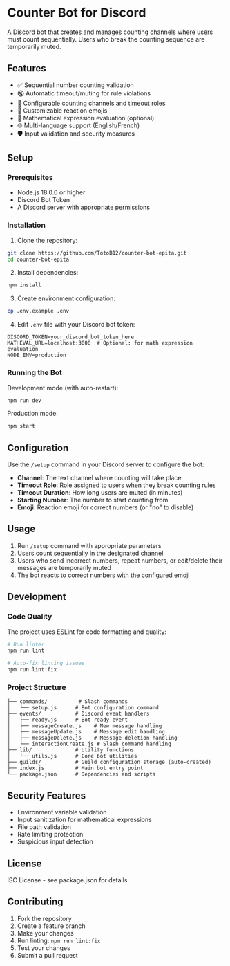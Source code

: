 # Counter Bot for Discord

A Discord bot that creates and manages counting channels where users must count sequentially. Users who break the counting sequence are temporarily muted.

## Features

- ✅ Sequential number counting validation
- 🔇 Automatic timeout/muting for rule violations
- 🎯 Configurable counting channels and timeout roles
- 🎨 Customizable reaction emojis
- 🧮 Mathematical expression evaluation (optional)
- 🌐 Multi-language support (English/French)
- 🛡️ Input validation and security measures

## Setup

### Prerequisites

- Node.js 18.0.0 or higher
- Discord Bot Token
- A Discord server with appropriate permissions

### Installation

1. Clone the repository:
```bash
git clone https://github.com/TotoB12/counter-bot-epita.git
cd counter-bot-epita
```

2. Install dependencies:
```bash
npm install
```

3. Create environment configuration:
```bash
cp .env.example .env
```

4. Edit `.env` file with your Discord bot token:
```env
DISCORD_TOKEN=your_discord_bot_token_here
MATHEVAL_URL=localhost:3000  # Optional: for math expression evaluation
NODE_ENV=production
```

### Running the Bot

Development mode (with auto-restart):
```bash
npm run dev
```

Production mode:
```bash
npm start
```

## Configuration

Use the `/setup` command in your Discord server to configure the bot:

- **Channel**: The text channel where counting will take place
- **Timeout Role**: Role assigned to users when they break counting rules
- **Timeout Duration**: How long users are muted (in minutes)
- **Starting Number**: The number to start counting from
- **Emoji**: Reaction emoji for correct numbers (or "no" to disable)

## Usage

1. Run `/setup` command with appropriate parameters
2. Users count sequentially in the designated channel
3. Users who send incorrect numbers, repeat numbers, or edit/delete their messages are temporarily muted
4. The bot reacts to correct numbers with the configured emoji

## Development

### Code Quality

The project uses ESLint for code formatting and quality:

```bash
# Run linter
npm run lint

# Auto-fix linting issues
npm run lint:fix
```

### Project Structure

```
├── commands/          # Slash commands
│   └── setup.js      # Bot configuration command
├── events/           # Discord event handlers
│   ├── ready.js      # Bot ready event
│   ├── messageCreate.js    # New message handling
│   ├── messageUpdate.js    # Message edit handling
│   ├── messageDelete.js    # Message deletion handling
│   └── interactionCreate.js # Slash command handling
├── lib/              # Utility functions
│   └── utils.js      # Core bot utilities
├── guilds/           # Guild configuration storage (auto-created)
├── index.js          # Main bot entry point
└── package.json      # Dependencies and scripts
```

## Security Features

- Environment variable validation
- Input sanitization for mathematical expressions
- File path validation
- Rate limiting protection
- Suspicious input detection

## License

ISC License - see package.json for details.

## Contributing

1. Fork the repository
2. Create a feature branch
3. Make your changes
4. Run linting: `npm run lint:fix`
5. Test your changes
6. Submit a pull request

